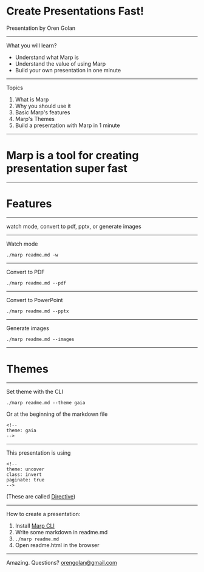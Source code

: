 <!--
theme: uncover
class: invert
paginate: true
-->

# Create Presentations Fast!

Presentation by Oren Golan

---

What you will learn?

- Understand what Marp is
- Understand the value of using Marp
- Build your own presentation in one minute

---

Topics
1. What is Marp
2. Why you should use it
3. Basic Marp's features
4. Marp's Themes
4. Build a presentation with Marp in 1 minute

---

# Marp is a tool for creating presentation super fast

---

# Features

---

watch mode, convert to pdf, pptx, or generate images

---

Watch mode

```
./marp readme.md -w
```

---

Convert to PDF

```
./marp readme.md --pdf
```

---

Convert to PowerPoint

```
./marp readme.md --pptx
```

---

Generate images

```
./marp readme.md --images
```

---

# Themes

---

Set theme with the CLI
```
./marp readme.md --theme gaia
```

Or at the beginning of the markdown file
```
<!--
theme: gaia
-->
```

---

This presentation is using
```
<!--
theme: uncover
class: invert
paginate: true
-->
```

(These are called [Directive](https://marpit.marp.app/directives))

---

How to create a presentation:
1. Install [Marp CLI](https://github.com/marp-team/marp-cli/releases)
2. Write some markdown in readme.md
3. `./marp readme.md`
4. Open readme.html in the browser

---

Amazing. Questions? orengolan@gmail.com

